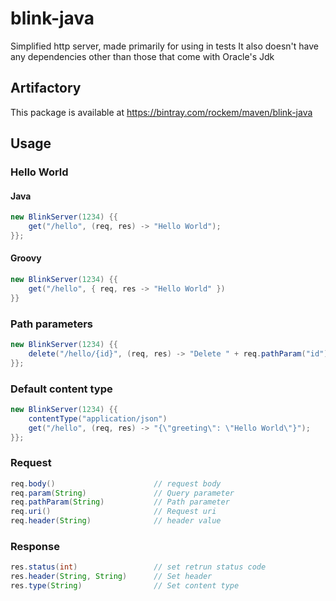 # blink-java
Simplified http server, made primarily for using in tests
It also doesn't have any dependencies other than those that come with Oracle's Jdk 

## Artifactory 
This package is available at https://bintray.com/rockem/maven/blink-java

## Usage
### Hello World
#### Java
```java
new BlinkServer(1234) {{
	get("/hello", (req, res) -> "Hello World");
}};
```
#### Groovy
```groovy
new BlinkServer(1234) {{
	get("/hello", { req, res -> "Hello World" })
}}
```
### Path parameters
```java
new BlinkServer(1234) {{
	delete("/hello/{id}", (req, res) -> "Delete " + req.pathParam("id"));
}};
```
### Default content type
```java
new BlinkServer(1234) {{
    contentType("application/json")
    get("/hello", (req, res) -> "{\"greeting\": \"Hello World\"}");
}};
```
### Request
```java
req.body()						// request body
req.param(String)				// Query parameter
req.pathParam(String)			// Path parameter
req.uri()						// Request uri
req.header(String)				// header value 
```
### Response
```java
res.status(int)					// set retrun status code
res.header(String, String)		// Set header 
res.type(String)				// Set content type
```